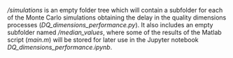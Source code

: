 */simulations* is an empty folder tree which will contain a subfolder for each of the Monte Carlo simulations obtaining the delay in the quality dimensions processes (*DQ_dimensions_performance.py*). It also includes an empty subfolder named */median_values*, where some of the results of the Matlab script (*main.m*) will be stored for later use in the Jupyter notebook *DQ_dimensions_performance.ipynb*.